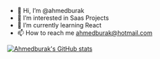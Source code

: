 - 👋 Hi, I’m @ahmedburak
- 👀 I’m interested in Saas Projects
- 🌱 I’m currently learning React
- 📫 How to reach me ahmedburak@hotmail.com

[![Ahmedburak's GitHub stats](https://github-readme-stats.vercel.app/api?username=ahmedburak)](https://github.com/ahmedburak)
<!---
ahmedburak/ahmedburak is a ✨ special ✨ repository because its `README.md` (this file) appears on your GitHub profile.
You can click the Preview link to take a look at your changes.
--->

